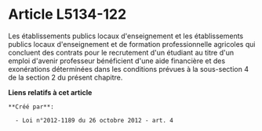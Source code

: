 # Article L5134-122

Les établissements publics locaux d'enseignement et les établissements publics locaux d'enseignement et de formation
professionnelle agricoles qui concluent des contrats pour le recrutement d'un étudiant au titre d'un emploi d'avenir
professeur bénéficient d'une aide financière et des exonérations déterminées dans les conditions prévues à la sous-section 4
de la section 2 du présent chapitre.

**Liens relatifs à cet article**

	**Créé par**:

	  - Loi n°2012-1189 du 26 octobre 2012 - art. 4
